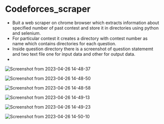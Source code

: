 # Codeforces_scraper
- Buit a web scraper on chrome browser which extracts information about specified number of past contest and store it in directories using python and selenium.
- For particular contest it creates a directory with contest number as name which contains directories for each question.
- Inside question directory there is a screenshot of question statememt and two text file one for input data and other for output data.
- 
![Screenshot from 2023-04-26 14-48-37](https://user-images.githubusercontent.com/95877070/234533136-936b327d-21fd-4064-ad0e-3ad3698215c6.png)

![Screenshot from 2023-04-26 14-48-50](https://user-images.githubusercontent.com/95877070/234533204-6419846a-3727-4916-b498-b01517ef6022.png)

![Screenshot from 2023-04-26 14-48-58](https://user-images.githubusercontent.com/95877070/234533235-54a9a4ed-e3ee-42b1-a467-0b38b1afa81e.png)

![Screenshot from 2023-04-26 14-49-13](https://user-images.githubusercontent.com/95877070/234533252-6848f59d-14b3-438e-8d74-5598ac25b14c.png)

![Screenshot from 2023-04-26 14-49-23](https://user-images.githubusercontent.com/95877070/234533275-12cdd6b7-19be-460e-b94d-24f7d6122b0e.png)

![Screenshot from 2023-04-26 14-50-10](https://user-images.githubusercontent.com/95877070/234533301-a1f7c07a-5412-43b2-b249-eea5ecb1c19b.png)
